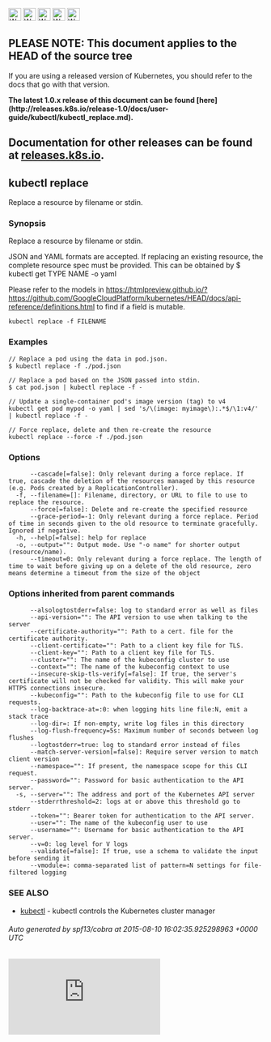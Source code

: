 <!-- BEGIN MUNGE: UNVERSIONED_WARNING -->

<!-- BEGIN STRIP_FOR_RELEASE -->

<img src="http://kubernetes.io/img/warning.png" alt="WARNING"
     width="25" height="25">
<img src="http://kubernetes.io/img/warning.png" alt="WARNING"
     width="25" height="25">
<img src="http://kubernetes.io/img/warning.png" alt="WARNING"
     width="25" height="25">
<img src="http://kubernetes.io/img/warning.png" alt="WARNING"
     width="25" height="25">
<img src="http://kubernetes.io/img/warning.png" alt="WARNING"
     width="25" height="25">

<h2>PLEASE NOTE: This document applies to the HEAD of the source tree</h2>

If you are using a released version of Kubernetes, you should
refer to the docs that go with that version.

<strong>
The latest 1.0.x release of this document can be found
[here](http://releases.k8s.io/release-1.0/docs/user-guide/kubectl/kubectl_replace.md).

Documentation for other releases can be found at
[releases.k8s.io](http://releases.k8s.io).
</strong>
--

<!-- END STRIP_FOR_RELEASE -->

<!-- END MUNGE: UNVERSIONED_WARNING -->

## kubectl replace

Replace a resource by filename or stdin.

### Synopsis


Replace a resource by filename or stdin.

JSON and YAML formats are accepted. If replacing an existing resource, the
complete resource spec must be provided. This can be obtained by
$ kubectl get TYPE NAME -o yaml

Please refer to the models in https://htmlpreview.github.io/?https://github.com/GoogleCloudPlatform/kubernetes/HEAD/docs/api-reference/definitions.html to find if a field is mutable.

```
kubectl replace -f FILENAME
```

### Examples

```
// Replace a pod using the data in pod.json.
$ kubectl replace -f ./pod.json

// Replace a pod based on the JSON passed into stdin.
$ cat pod.json | kubectl replace -f -

// Update a single-container pod's image version (tag) to v4
kubectl get pod mypod -o yaml | sed 's/\(image: myimage\):.*$/\1:v4/' | kubectl replace -f -

// Force replace, delete and then re-create the resource
kubectl replace --force -f ./pod.json
```

### Options

```
      --cascade[=false]: Only relevant during a force replace. If true, cascade the deletion of the resources managed by this resource (e.g. Pods created by a ReplicationController).
  -f, --filename=[]: Filename, directory, or URL to file to use to replace the resource.
      --force[=false]: Delete and re-create the specified resource
      --grace-period=-1: Only relevant during a force replace. Period of time in seconds given to the old resource to terminate gracefully. Ignored if negative.
  -h, --help[=false]: help for replace
  -o, --output="": Output mode. Use "-o name" for shorter output (resource/name).
      --timeout=0: Only relevant during a force replace. The length of time to wait before giving up on a delete of the old resource, zero means determine a timeout from the size of the object
```

### Options inherited from parent commands

```
      --alsologtostderr=false: log to standard error as well as files
      --api-version="": The API version to use when talking to the server
      --certificate-authority="": Path to a cert. file for the certificate authority.
      --client-certificate="": Path to a client key file for TLS.
      --client-key="": Path to a client key file for TLS.
      --cluster="": The name of the kubeconfig cluster to use
      --context="": The name of the kubeconfig context to use
      --insecure-skip-tls-verify[=false]: If true, the server's certificate will not be checked for validity. This will make your HTTPS connections insecure.
      --kubeconfig="": Path to the kubeconfig file to use for CLI requests.
      --log-backtrace-at=:0: when logging hits line file:N, emit a stack trace
      --log-dir=: If non-empty, write log files in this directory
      --log-flush-frequency=5s: Maximum number of seconds between log flushes
      --logtostderr=true: log to standard error instead of files
      --match-server-version[=false]: Require server version to match client version
      --namespace="": If present, the namespace scope for this CLI request.
      --password="": Password for basic authentication to the API server.
  -s, --server="": The address and port of the Kubernetes API server
      --stderrthreshold=2: logs at or above this threshold go to stderr
      --token="": Bearer token for authentication to the API server.
      --user="": The name of the kubeconfig user to use
      --username="": Username for basic authentication to the API server.
      --v=0: log level for V logs
      --validate[=false]: If true, use a schema to validate the input before sending it
      --vmodule=: comma-separated list of pattern=N settings for file-filtered logging
```

### SEE ALSO

* [kubectl](kubectl.md)	 - kubectl controls the Kubernetes cluster manager

###### Auto generated by spf13/cobra at 2015-08-10 16:02:35.925298963 +0000 UTC

<!-- BEGIN MUNGE: GENERATED_ANALYTICS -->
[![Analytics](https://kubernetes-site.appspot.com/UA-36037335-10/GitHub/docs/user-guide/kubectl/kubectl_replace.md?pixel)]()
<!-- END MUNGE: GENERATED_ANALYTICS -->
